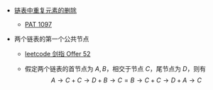 - [链表中重复元素的删除](link-delete.md)
  - [PAT 1097](https://pintia.cn/problem-sets/994805342720868352/problems/994805369774129152)

- 两个链表的第一个公共节点

  - [leetcode 剑指 Offer 52](https://leetcode-cn.com/problems/liang-ge-lian-biao-de-di-yi-ge-gong-gong-jie-dian-lcof/)

  - 假定两个链表的首节点为 $A, B$，相交于节点 $C$，尾节点为 $D$，则有
    $$
    A \rightarrow C + C \rightarrow D + B \rightarrow C = B \rightarrow C + C \rightarrow D + A \rightarrow C
    $$
    

